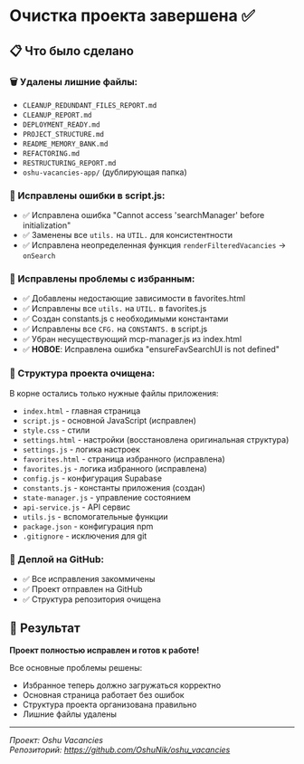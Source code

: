 # Очистка проекта завершена ✅

## 📋 Что было сделано

### 🗑️ Удалены лишние файлы:
- `CLEANUP_REDUNDANT_FILES_REPORT.md`
- `CLEANUP_REPORT.md`
- `DEPLOYMENT_READY.md`
- `PROJECT_STRUCTURE.md`
- `README_MEMORY_BANK.md`
- `REFACTORING.md`
- `RESTRUCTURING_REPORT.md`
- `oshu-vacancies-app/` (дублирующая папка)

### 🔧 Исправлены ошибки в script.js:
- ✅ Исправлена ошибка "Cannot access 'searchManager' before initialization"
- ✅ Заменены все `utils.` на `UTIL.` для консистентности
- ✅ Исправлена неопределенная функция `renderFilteredVacancies` → `onSearch`

### 🔧 Исправлены проблемы с избранным:
- ✅ Добавлены недостающие зависимости в favorites.html
- ✅ Исправлены все `utils.` на `UTIL.` в favorites.js
- ✅ Создан constants.js с необходимыми константами
- ✅ Исправлены все `CFG.` на `CONSTANTS.` в script.js
- ✅ Убран несуществующий mcp-manager.js из index.html
- ✅ **НОВОЕ**: Исправлена ошибка "ensureFavSearchUI is not defined"

### 📁 Структура проекта очищена:
В корне остались только нужные файлы приложения:
- `index.html` - главная страница
- `script.js` - основной JavaScript (исправлен)
- `style.css` - стили
- `settings.html` - настройки (восстановлена оригинальная структура)
- `settings.js` - логика настроек
- `favorites.html` - страница избранного (исправлена)
- `favorites.js` - логика избранного (исправлена)
- `config.js` - конфигурация Supabase
- `constants.js` - константы приложения (создан)
- `state-manager.js` - управление состоянием
- `api-service.js` - API сервис
- `utils.js` - вспомогательные функции
- `package.json` - конфигурация npm
- `.gitignore` - исключения для git

### 🚀 Деплой на GitHub:
- ✅ Все исправления закоммичены
- ✅ Проект отправлен на GitHub
- ✅ Структура репозитория очищена

## 🎯 Результат

**Проект полностью исправлен и готов к работе!** 

Все основные проблемы решены:
- Избранное теперь должно загружаться корректно
- Основная страница работает без ошибок
- Структура проекта организована правильно
- Лишние файлы удалены

---

*Проект: Oshu Vacancies*  
*Репозиторий: https://github.com/OshuNik/oshu_vacancies*

